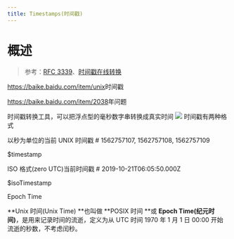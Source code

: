 ```yaml
---
title: Timestamps(时间戳)
---
```


# 概述

> 参考：[RFC 3339](https://tools.ietf.org/html/rfc3339)、[时间戳在线转换](https://www.bejson.com/convert/unix/)

<https://baike.baidu.com/item/unix>时间戳

<https://baike.baidu.com/item/2038>年问题

时间戳转换工具，可以把浮点型的毫秒数字串转换成真实时间
![](https://notes-learning.oss-cn-beijing.aliyuncs.com/vym7ql/1616165162261-f89b406f-0967-44d2-b496-baa6ebe57434.png)
时间戳有两种格式

以秒为单位的当前 UNIX 时间戳 # 1562757107, 1562757108, 1562757109

$timestamp

ISO 格式(zero UTC)当前时间戳 # 2019-10-21T06:05:50.000Z

$isoTimestamp

Epoch Time

**Unix 时间(Unix Time) **也叫做 **POSIX 时间 **或 **Epoch Time(纪元时间)**，是用来记录时间的流逝，定义为从 UTC 时间 1970 年 1 月 1 日 00:00 开始流逝的秒数，不考虑闰秒。
